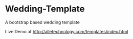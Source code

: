 # Wedding-Template
A bootstrap based wedding template

Live Demo at http://alletechnology.com/templates/index.html

